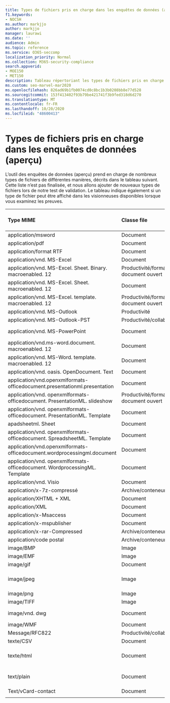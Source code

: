```yaml
---
title: Types de fichiers pris en charge dans les enquêtes de données (aperçu)
f1.keywords:
- NOCSH
ms.author: markjjo
author: markjjo
manager: laurawi
ms.date: ''
audience: Admin
ms.topic: reference
ms.service: O365-seccomp
localization_priority: Normal
ms.collection: M365-security-compliance
search.appverid:
- MOE150
- MET150
description: Tableau répertoriant les types de fichiers pris en charge et les visiteurs dans lesquels ils peuvent être consultés pour les enquêtes de données (préversion).
ms.custom: seo-marvel-mar2020
ms.openlocfilehash: 826ad69b1fb0074cd0c8bc1b3b0208bb8e77d528
ms.sourcegitcommit: 153f413402f93b79be421741f3b9fed318d6d270
ms.translationtype: MT
ms.contentlocale: fr-FR
ms.lasthandoff: 10/20/2020
ms.locfileid: "48600413"
---
```

# <a name="supported-file-types-in-data-investigations-preview"></a>Types de fichiers pris en charge dans les enquêtes de données (aperçu)

L’outil des enquêtes de données (aperçu) prend en charge de nombreux types de fichiers de différentes manières, décrits dans le tableau suivant. Cette liste n’est pas finalisée, et nous allons ajouter de nouveaux types de fichiers lors de notre test de validation. Le tableau indique également si un type de fichier peut être affiché dans les visionneuses disponibles lorsque vous examinez les preuves.

| Type MIME | Classe file | Visionneuse Native | Visionneuse de texte | Visionneuse d’annotations | Extraction de conteneur | Extensions |
|:------|:------|:------|:------|:------|:------|:------|
|application/msword | Document | Oui | Oui | Oui | Non | . doc ;. dat |
|application/pdf | Document | Oui | Oui | Oui | Non | .pdf |
|application/format RTF | Document | Oui | Oui | Oui | Non | . rtf ;. doc |
|application/vnd. MS-Excel | Document | Oui | Oui | Oui | Non | . xls ;. dat |
|application/vnd. MS-Excel. Sheet. Binary. macroenabled. 12 | Productivité/format de document ouvert | Oui | Oui | Non | Non | . xlsb |
|application/vnd. MS-Excel. Sheet. macroenabled. 12 | Document | Oui | Oui | Oui | Non | . xlsm |
|application/vnd. MS-Excel. template. macroenabled. 12 | Productivité/format de document ouvert | Non | Oui | Non | Non | . xltm |
|application/vnd. MS-Outlook | Productivité | Non | Non | Non | Non | . MSG |
|application/vnd. MS-Outlook-PST | Productivité/collaboration | Non | Non | Non | Oui | . pst |
|application/vnd. MS-PowerPoint | Document | Oui | Oui | Oui | Non | . ppt ;. pps ;. pot |
|application/vnd.ms-word.document. macroenabled. 12 | Document | Oui | Oui | Oui | Non | .docm |
|application/vnd. MS-Word. template. macroenabled. 12 | Document | Oui | Oui | Oui | Non | . dotm |
|application/vnd. oasis. OpenDocument. Text | Document | Oui | Oui | Oui | Non | ODT  |
|application/vnd.openxmlformats-officedocument.presentationml.presentation | Document | Oui | Oui | Oui | Non | .pptx |
|application/vnd. openxmlformats-officedocument. PresentationML. slideshow | Productivité/format de document ouvert | Oui | Oui | Oui | Non | . ppsx |
|application/vnd. openxmlformats-officedocument. PresentationML. Template | Document | Oui | Oui | Oui | Non | . potx |
| apadsheetml. Sheet | Document | Oui | Oui | Oui | Non | . xlsx |
|application/vnd. openxmlformats-officedocument. SpreadsheetML. Template | Document | Oui | Oui | Oui | Non | . xltx |
|application/vnd.openxmlformats-officedocument.wordprocessingml.document | Document | Oui | Oui | Oui | Non | . docx |
|application/vnd. openxmlformats-officedocument. WordprocessingML. Template | Document | Oui | Oui | Oui | Non | . dotx |
|application/vnd. Visio | Document | Oui | Oui | Oui | Non | . VSD |
|application/x-7z-compressé | Archive/conteneur | Non | Non | Non | Oui | .7z |
|application/XHTML + XML | Document | Oui | Oui | Oui | Non | . XHTML |
|application/XML | Document | Oui | Oui | Oui | Non | . Xml |
|application/x-Msaccess | Document | Oui | Oui | Oui | Non | . mdb |
|application/x-mspublisher | Document | Oui | Oui | Oui | Non | . pub |
|application/x-rar-Compressed | Archive/conteneur | Non | Non | Non | Oui | . rar |
| application/code postal | Archive/conteneur | Non | Non | Non | Oui | .zip |
|image/BMP | Image | Oui | Oui | Oui | Non | .bmp |
|image/EMF | Image | Oui | Oui | Oui | Non | . EMF |
|image/gif | Document | Oui | Oui | Oui | Non | .gif |
|image/jpeg | Image | Oui | Oui | Oui | Non | . jpg ;. jpeg ;. dat ;. jpgt |
|image/png | Image | Oui | Oui | Oui | Non | .png |
|image/TIFF | Image | Oui | Oui | Oui | Non | . TIF |
|image/vnd. dwg | Document | Oui | Oui | Oui | Non | . dwg ;. DXF ; |
|image/WMF | Document | Oui | Oui | Oui | Non | . wmf |
| Message/RFC822 | Productivité/collaboration | Non | Non | Non | Non | .eml |
|texte/CSV | Document | Oui | Oui | Oui | Non | . csv |
|texte/html | Document | Oui | Oui | Oui | Non | . html ;. shtml ;. htm |
|text/plain | Document | Oui | Oui | Oui | Non | . txt ;. css ;. con ;. pl ;. csv ;. dat |
|Text/vCard-contact | Document | Oui | Oui | Oui | Non | . vcf |
||||||||
